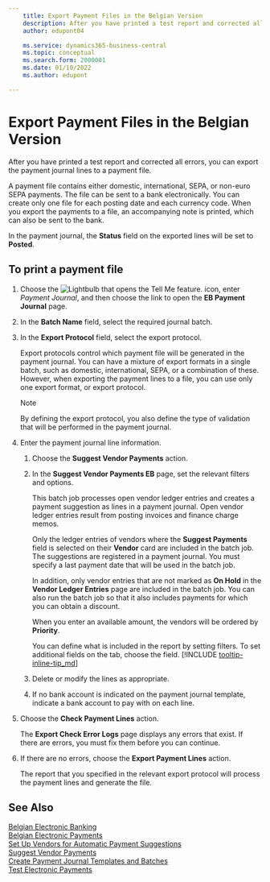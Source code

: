 ```yaml
---
    title: Export Payment Files in the Belgian Version
    description: After you have printed a test report and corrected all errors, you can print the payment journal lines to a payment file in the Belgian Version of Business Central.
    author: edupont04

    ms.service: dynamics365-business-central
    ms.topic: conceptual
    ms.search.form: 2000001
    ms.date: 01/10/2022
    ms.author: edupont

---
```

# Export Payment Files in the Belgian Version

After you have printed a test report and corrected all errors, you can export the payment journal lines to a payment file.  

A payment file contains either domestic, international, SEPA, or non-euro SEPA payments. The file can be sent to a bank electronically. You can create only one file for each posting date and each currency code. When you export the payments to a file, an accompanying note is printed, which can also be sent to the bank.  

In the payment journal, the **Status** field on the exported lines will be set to **Posted**.  

## To print a payment file  

1. Choose the ![Lightbulb that opens the Tell Me feature.](../../media/ui-search/search_small.png "Tell me what you want to do") icon, enter *Payment Journal*, and then choose the link to open the **EB Payment Journal** page.  
2. In the **Batch Name** field, select the required journal batch.  
3. In the **Export Protocol** field, select the export protocol.  

    Export protocols control which payment file will be generated in the payment journal. You can have a mixture of export formats in a single batch, such as domestic, international, SEPA, or a combination of these. However, when exporting the payment lines to a file, you can use only one export format, or export protocol.  

    > [!NOTE]
    > By defining the export protocol, you also define the type of validation that will be performed in the payment journal.
4. Enter the payment journal line information.

    1. Choose the **Suggest Vendor Payments** action.
    2. In the **Suggest Vendor Payments EB** page, set the relevant filters and options.

        This batch job processes open vendor ledger entries and creates a payment suggestion as lines in a payment journal. Open vendor ledger entries result from posting invoices and finance charge memos.

        Only the ledger entries of vendors where the **Suggest Payments** field is selected on their **Vendor** card are included in the batch job. The suggestions are registered in a payment journal. You must specify a last payment date that will be used in the batch job.

        In addition, only vendor entries that are not marked as **On Hold** in the **Vendor Ledger Entries** page are included in the batch job. You can also run the batch job so that it also includes payments for which you can obtain a discount.

        When you enter an available amount, the vendors will be ordered by **Priority**.

        You can define what is included in the report by setting filters. To set additional fields on the tab, choose the field. [!INCLUDE [tooltip-inline-tip_md](../../includes/tooltip-inline-tip_md.md)]
    3. Delete or modify the lines as appropriate.
    4. If no bank account is indicated on the payment journal template, indicate a bank account to pay with on each line.
5. Choose the **Check Payment Lines** action.

    The **Export Check Error Logs** page displays any errors that exist. If there are errors, you must fix them before you can continue.

6. If there are no errors, choose the **Export Payment Lines** action.  

    The report that you specified in the relevant export protocol will process the payment lines and generate the file.  

## See Also

[Belgian Electronic Banking](belgian-electronic-banking.md)  
[Belgian Electronic Payments](belgian-electronic-payments.md)  
[Set Up Vendors for Automatic Payment Suggestions](how-to-set-up-vendors-for-automatic-payment-suggestions.md)  
[Suggest Vendor Payments](../../payables-how-suggest-vendor-payments.md)  
[Create Payment Journal Templates and Batches](how-to-create-payment-journal-templates-and-batches.md)  
[Test Electronic Payments](how-to-test-electronic-payments.md)  
